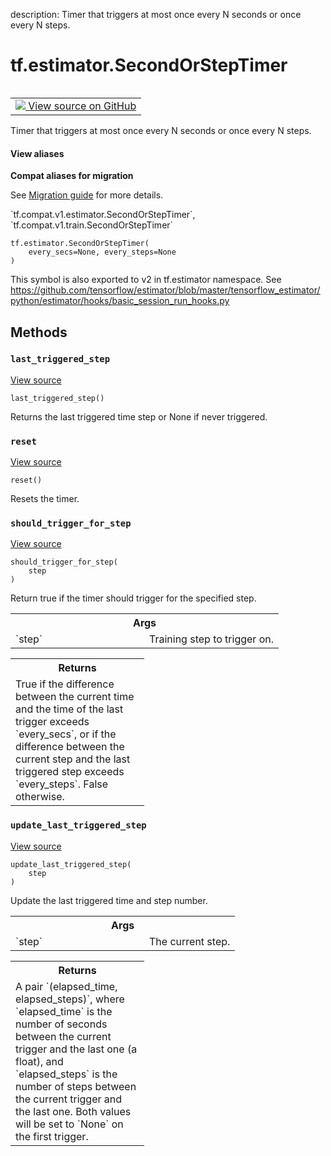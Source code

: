 description: Timer that triggers at most once every N seconds or once every N steps.

<div itemscope itemtype="http://developers.google.com/ReferenceObject">
<meta itemprop="name" content="tf.estimator.SecondOrStepTimer" />
<meta itemprop="path" content="Stable" />
<meta itemprop="property" content="__init__"/>
<meta itemprop="property" content="last_triggered_step"/>
<meta itemprop="property" content="reset"/>
<meta itemprop="property" content="should_trigger_for_step"/>
<meta itemprop="property" content="update_last_triggered_step"/>
</div>

# tf.estimator.SecondOrStepTimer

<!-- Insert buttons and diff -->

<table class="tfo-notebook-buttons tfo-api nocontent" align="left">
<td>
  <a target="_blank" href="https://github.com/tensorflow/tensorflow/blob/r2.4/tensorflow/python/training/basic_session_run_hooks.py#L91-L155">
    <img src="https://www.tensorflow.org/images/GitHub-Mark-32px.png" />
    View source on GitHub
  </a>
</td>
</table>



Timer that triggers at most once every N seconds or once every N steps.

<section class="expandable">
  <h4 class="showalways">View aliases</h4>
  <p>
<b>Compat aliases for migration</b>
<p>See
<a href="https://www.tensorflow.org/guide/migrate">Migration guide</a> for
more details.</p>
<p>`tf.compat.v1.estimator.SecondOrStepTimer`, `tf.compat.v1.train.SecondOrStepTimer`</p>
</p>
</section>

<pre class="devsite-click-to-copy prettyprint lang-py tfo-signature-link">
<code>tf.estimator.SecondOrStepTimer(
    every_secs=None, every_steps=None
)
</code></pre>



<!-- Placeholder for "Used in" -->

This symbol is also exported to v2 in tf.estimator namespace. See
https://github.com/tensorflow/estimator/blob/master/tensorflow_estimator/python/estimator/hooks/basic_session_run_hooks.py

## Methods

<h3 id="last_triggered_step"><code>last_triggered_step</code></h3>

<a target="_blank" href="https://github.com/tensorflow/tensorflow/blob/r2.4/tensorflow/python/training/basic_session_run_hooks.py#L154-L155">View source</a>

<pre class="devsite-click-to-copy prettyprint lang-py tfo-signature-link">
<code>last_triggered_step()
</code></pre>

Returns the last triggered time step or None if never triggered.


<h3 id="reset"><code>reset</code></h3>

<a target="_blank" href="https://github.com/tensorflow/tensorflow/blob/r2.4/tensorflow/python/training/basic_session_run_hooks.py#L110-L112">View source</a>

<pre class="devsite-click-to-copy prettyprint lang-py tfo-signature-link">
<code>reset()
</code></pre>

Resets the timer.


<h3 id="should_trigger_for_step"><code>should_trigger_for_step</code></h3>

<a target="_blank" href="https://github.com/tensorflow/tensorflow/blob/r2.4/tensorflow/python/training/basic_session_run_hooks.py#L114-L139">View source</a>

<pre class="devsite-click-to-copy prettyprint lang-py tfo-signature-link">
<code>should_trigger_for_step(
    step
)
</code></pre>

Return true if the timer should trigger for the specified step.


<!-- Tabular view -->
 <table class="responsive fixed orange">
<colgroup><col width="214px"><col></colgroup>
<tr><th colspan="2">Args</th></tr>

<tr>
<td>
`step`
</td>
<td>
Training step to trigger on.
</td>
</tr>
</table>



<!-- Tabular view -->
 <table class="responsive fixed orange">
<colgroup><col width="214px"><col></colgroup>
<tr><th colspan="2">Returns</th></tr>
<tr class="alt">
<td colspan="2">
True if the difference between the current time and the time of the last
trigger exceeds `every_secs`, or if the difference between the current
step and the last triggered step exceeds `every_steps`. False otherwise.
</td>
</tr>

</table>



<h3 id="update_last_triggered_step"><code>update_last_triggered_step</code></h3>

<a target="_blank" href="https://github.com/tensorflow/tensorflow/blob/r2.4/tensorflow/python/training/basic_session_run_hooks.py#L141-L152">View source</a>

<pre class="devsite-click-to-copy prettyprint lang-py tfo-signature-link">
<code>update_last_triggered_step(
    step
)
</code></pre>

Update the last triggered time and step number.


<!-- Tabular view -->
 <table class="responsive fixed orange">
<colgroup><col width="214px"><col></colgroup>
<tr><th colspan="2">Args</th></tr>

<tr>
<td>
`step`
</td>
<td>
The current step.
</td>
</tr>
</table>



<!-- Tabular view -->
 <table class="responsive fixed orange">
<colgroup><col width="214px"><col></colgroup>
<tr><th colspan="2">Returns</th></tr>
<tr class="alt">
<td colspan="2">
A pair `(elapsed_time, elapsed_steps)`, where `elapsed_time` is the number
of seconds between the current trigger and the last one (a float), and
`elapsed_steps` is the number of steps between the current trigger and
the last one. Both values will be set to `None` on the first trigger.
</td>
</tr>

</table>





